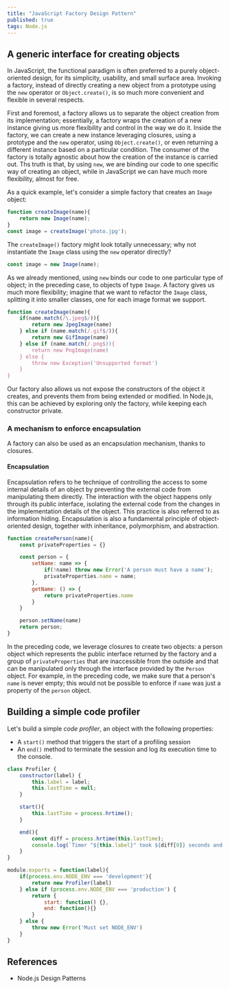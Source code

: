 ```yaml
---
title: "JavaScript Factory Design Pattern"
published: true
tags: Node.js
---
```


## A generic interface for creating objects

In JavaScript, the functional paradigm is often preferred to a purely
object-oriented design, for its simplicity, usability, and small surface area.
Invoking a factory, instead of directly creating a new object from a prototype
using the `new` operator or `Object.create()`, is so much more convenient and
flexible in several respects.

First and foremost, a factory allows us to separate the object creation from its
implementation; essentially, a factory wraps the creation of a new instance
giving us more flexibility and control in the way we do it. Inside the factory,
we can create a new instance leveraging closures, using a prototype and the
`new` operator, using `Object.create()`, or even returning a different instance
based on a particular condition. The consumer of the factory is totally agnostic
about how the creation of the instance is carried out. Ths truth is that, by
using `new`, we are binding our code to one specific way of creating an object,
while in JavaScript we can have much more flexibility, almost for free.

As a quick example, let's consider a simple factory that creates an `Image`
object:

```javascript
function createImage(name){
    return new Image(name);
}
const image = createImage('photo.jpg');
```

The `createImage()` factory might look totally unnecessary; why not instantiate
the `Image` class using the `new` operator directly?

```javascript
const image = new Image(name);
```

As we already mentioned, using `new` binds our code to one particular type of
object; in the preceding case, to objects of type `Image`. A factory gives us
much more flexibility; imagine that we want to refactor the `Image` class,
splitting it into smaller classes, one for each image format we support.

```javascript
function createImage(name){
    if(name.match(/\.jpeg$/)){
        return new JpegImage(name)
    } else if (name.match(/.gif$/)){
        return new GifImage(name)
    } else if (name.match(/.png$)){
        return new PngImage(name)
    } else {
        throw new Exception('Unsupported format')
    }
}
```

Our factory also allows us not expose the constructors of the object it creates,
and prevents them from being extended or modified. In Node.js, this can be
achieved by exploring only the factory, while keeping each constructor private.

### A mechanism to enforce encapsulation

A factory can also be used as an encapsulation mechanism, thanks to closures.

#### Encapsulation

Encapsulation refers to he technique of controlling the access to some internal
details of an object by preventing the external code from manipulating them
directly. The interaction with the object happens only through its public
interface, isolating the external code from the changes in the implementation
details of the object. This practice is also referred to as information hiding.
Encapsulation is also a fundamental principle of object-oriented design,
together with inheritance, polymorphism, and abstraction.

```javascript
function createPerson(name){
    const privateProperties = {}

    const person = {
        setName: name => {
            if(!name) throw new Error('A person must have a name');
            privateProperties.name = name;
        },
        getName: () => {
            return privateProperties.name
        }
    }

    person.setName(name)
    return person;
}
```

In the preceding code, we leverage closures to create two objects: a person
object which represents the public interface returned by the factory and a group
of `privateProperties` that are inaccessible from the outside and that can be
manipulated only through the interface provided by the `Person` object. For
example, in the preceding code, we make sure that a person's `name` is never
empty; this would not be possible to enforce if `name` was just a property of
the `person` object.

## Building a simple code profiler

Let's build a simple *code profiler*, an object with the following properties:

- A `start()` method that triggers the start of a profiling session
- An `end()` method to terminate the session and log its execution time to the console.

```javascript
class Profiler {
    constructor(label) {
        this.label = label;
        this.lastTime = null;
    }

    start(){
        this.lastTime = process.hrtime();
    }

    end(){
        const diff = process.hrtime(this.lastTime);
        console.log(`Timer "${this.label}" took ${diff[0]} seconds and ${diff[1]} nanoseconds.`)
    }
}
```

```javascript
module.exports = function(label){
    if(process.env.NODE_ENV === 'development'){
        return new Profiler(label)
    } else if (process.env.NODE_ENV === 'production') {
        return {
            start: function() {},
            end: function(){}
        }
    } else {
        throw new Error('Must set NODE_ENV')
    }
}
```

## References

- Node.js Design Patterns

